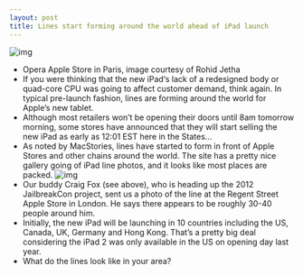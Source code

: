 ```yaml
---
layout: post
title: Lines start forming around the world ahead of iPad launch
---
```

![img](http://media.idownloadblog.com/wp-content/uploads/2012/03/new-ipad-line-paris.jpg)
* Opera Apple Store in Paris, image courtesy of Rohid Jetha
* If you were thinking that the new iPad‘s lack of a redesigned body or quad-core CPU was going to affect customer demand, think again. In typical pre-launch fashion, lines are forming around the world for Apple’s new tablet.
* Although most retailers won’t be opening their doors until 8am tomorrow morning, some stores have announced that they will start selling the new iPad as early as 12:01 EST here in the States…
* As noted by MacStories, lines have started to form in front of Apple Stores and other chains around the world. The site has a pretty nice gallery going of iPad line photos, and it looks like most places are packed.
![img](http://media.idownloadblog.com/wp-content/uploads/2012/03/london-apple-store.jpg)
* Our buddy Craig Fox (see above), who is heading up the 2012 JailbreakCon project, sent us a photo of the line at the Regent Street Apple Store in London. He says there appears to be roughly 30-40 people around him.
* Initially, the new iPad will be launching in 10 countries including the US, Canada, UK, Germany and Hong Kong. That’s a pretty big deal considering the iPad 2 was only available in the US on opening day last year.
* What do the lines look like in your area?

